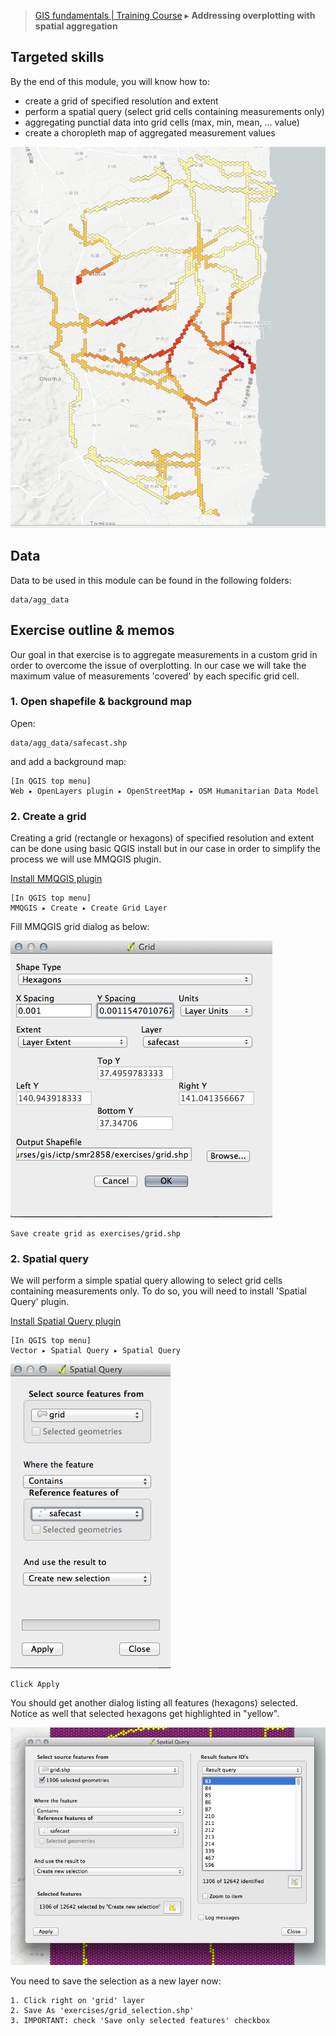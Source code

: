 > [GIS fundamentals | Training Course](agenda.md) ▸ **Addressing overplotting with spatial aggregation**

## Targeted skills
By the end of this module, you will know how to:
* create a grid of specified resolution and extent
* perform a spatial query (select grid cells containing measurements only)
* aggregating punctial data into grid cells (max, min, mean, ... value)
* create a choropleth map of aggregated measurement values

![Agg. data mapping](img/them-mapping-agg-final.png)

## Data
Data to be used in this module can be found in the following folders:
```
data/agg_data
```
## Exercise outline & memos

Our goal in that exercise is to aggregate measurements in a custom grid in order to overcome the issue of overplotting. In our case we will take the maximum value of measurements 'covered' by each specific grid cell.

### 1. Open shapefile & background map
Open:
```
data/agg_data/safecast.shp
```

and add a background map:
```
[In QGIS top menu] 
Web ▸ OpenLayers plugin ▸ OpenStreetMap ▸ OSM Humanitarian Data Model
```

### 2. Create a grid
Creating a grid (rectangle or hexagons) of specified resolution and extent can be done using basic QGIS install but in our case in order to simplify the process we will use MMQGIS plugin.

[Install MMQGIS plugin](gis-setup.md)

```
[In QGIS top menu] 
MMQGIS ▸ Create ▸ Create Grid Layer
```
Fill MMQGIS grid dialog as below:

![mmqgis grid dialog](img/mmqgis-grid-dialog.png)

```
Save create grid as exercises/grid.shp
```

### 2. Spatial query
We will perform a simple spatial query allowing to select grid cells containing measurements only. 
To do so, you will need to install 'Spatial Query' plugin.

[Install Spatial Query plugin](gis-setup.md)

```
[In QGIS top menu] 
Vector ▸ Spatial Query ▸ Spatial Query
```
![spatial query dialog](img/spatial-query-dialog.png)

```
Click Apply
```
You should get another dialog listing all features (hexagons) selected. Notice as well that selected hexagons get highlighted in "yellow".

![spatial query selection](img/spatial-query-selection.png)

You need to save the selection as a new layer now:

```
1. Click right on 'grid' layer
2. Save As 'exercises/grid_selection.shp'
3. IMPORTANT: check 'Save only selected features' checkbox 
```






